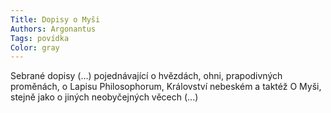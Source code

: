 ```yaml
---
Title: Dopisy o Myši
Authors: Argonantus
Tags: povídka
Color: gray
---
```

Sebrané dopisy (...) pojednávající o hvězdách,
ohni, prapodivných proměnách,
o Lapisu Philosophorum, Království nebeském
a taktéž O Myši, stejně jako o jiných
neobyčejných věcech (...)
